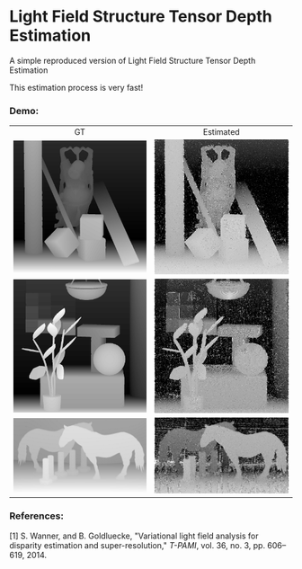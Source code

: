 # Light Field Structure Tensor Depth Estimation
A simple reproduced version of Light Field Structure Tensor Depth Estimation

This estimation process is very fast!

### Demo:
<table>
    <tr>
    <td ><center>GT</center></td>
    <td ><center>Estimated</center></td>        
    </tr>
    <tr>
    <td ><center><img src="https://github.com/GilbertRC/Light-Field-Structure-Tensor-Depth-Estimation/blob/main/buddha/buddha_gt.png" width="250"></center></td>
    <td ><center><img src="https://github.com/GilbertRC/Light-Field-Structure-Tensor-Depth-Estimation/blob/main/buddha_depth.png" width="250"></center></td>        
    </tr>
    <tr>
    <td ><center><img src="https://github.com/GilbertRC/Light-Field-Structure-Tensor-Depth-Estimation/blob/main/monasRoom/monasRoom_gt.png" width="250"></center></td>
    <td ><center><img src="https://github.com/GilbertRC/Light-Field-Structure-Tensor-Depth-Estimation/blob/main/monasRoom_depth.png" width="250"></center></td>        
    </tr>
    <tr>
    <td ><center><img src="https://github.com/GilbertRC/Light-Field-Structure-Tensor-Depth-Estimation/blob/main/horses/horses_gt.png" width="250"></center></td>
    <td ><center><img src="https://github.com/GilbertRC/Light-Field-Structure-Tensor-Depth-Estimation/blob/main/horses_depth.png" width="250"></center></td>        
    </tr>
</table>

### References:
[1] S. Wanner, and B. Goldluecke, "Variational light field analysis for disparity estimation and super-resolution," *T-PAMI*, vol. 36, no. 3, pp. 606–619, 2014.
